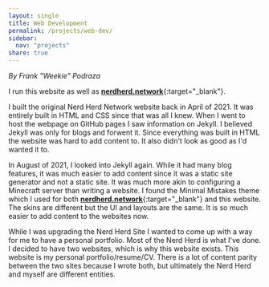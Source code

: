```yaml
---
layout: single
title: Web Development
permalink: /projects/web-dev/
sidebar:
  nav: "projects"
share: true
---
```


_By Frank "Weekie" Podraza_

I run this website as well as [**nerdherd.network**](https://www.nerdherd.network/){:target="_blank"}.

I built the original Nerd Herd Network website back in April of 2021. It was entirely built in HTML and CSS since that was all I knew. When I went to host the webpage on GitHub pages I saw information on Jekyll. I believed Jekyll was only for blogs and forwent it. Since everything was built in HTML the website was hard to add content to. It also didn't look as good as I'd wanted it to.

In August of 2021, I looked into Jekyll again. While it had many blog features, it was much easier to add content since it was a static site generator and not a static site. It was much more akin to configuring a Minecraft server than writing a website. I found the Minimal Mistakes theme which I used for both [**nerdherd.network**](https://www.nerdherd.network/){:target="_blank"} and this website. The skins are different but the UI and layouts are the same. It is so much easier to add content to the websites now.

While I was upgrading the Nerd Herd Site I wanted to come up with a way for me to have a personal portfolio. Most of the Nerd Herd is what I've done. I decided to have two websites, which is why this website exists. This website is my personal portfolio/resume/CV. There is a lot of content parity between the two sites because I wrote both, but ultimately the Nerd Herd and myself are different entities. 
